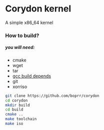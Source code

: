 # Corydon kernel
A simple x86_64 kernel

### How to build?
##### you will need:
+ cmake
+ wget
+ tar
+ [gcc build depends](https://gcc.gnu.org/install/prerequisites.html)
+ git
+ xorriso

```bash
git clone https://github.com/boprr/corydon
cd corydon
mkdir build
cd build
cmake ..
make toolchain
make iso
```
